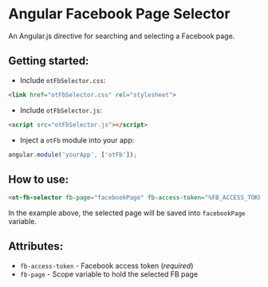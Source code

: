 # Angular Facebook Page Selector
An Angular.js directive for searching and selecting a Facebook page.

## Getting started:
  - Include `otFbSelector.css`:
```html
<link href="otFbSelector.css" rel="stylesheet">
```
  - Include `otFbSelector.js`:
```html
<script src="otFbSelector.js"></script>
```
  - Inject a `otFb` module into your app:
```javascript
angular.module('yourApp', ['otFb']);
```
## How to use:
```html
<ot-fb-selector fb-page="facebookPage" fb-access-token="%FB_ACCESS_TOKEN%"></ot-fb-selector>
```
In the example above, the selected page will be saved into `facebookPage` variable.

## Attributes:
 - `fb-access-token` - Facebook access token (*required*)
 - `fb-page` - Scope variable to hold the selected FB page
